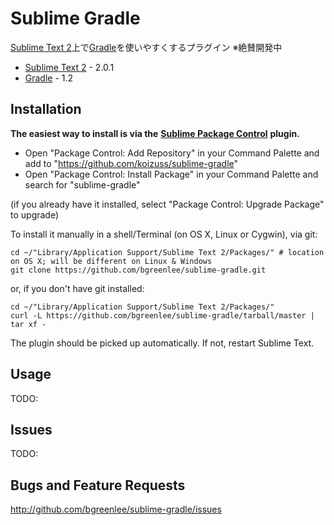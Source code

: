 # Sublime Gradle

[Sublime Text 2](http://www.sublimetext.com/)上で[Gradle](http://www.gradle.org/)を使いやすくするプラグイン
※絶賛開発中

* [Sublime Text 2](http://www.sublimetext.com/) - 2.0.1
* [Gradle](http://www.gradle.org/) - 1.2

## Installation

**The easiest way to install is via the** [**Sublime Package Control**](http://wbond.net/sublime_packages/package_control) **plugin.**
- Open "Package Control: Add Repository" in your Command Palette and add to "https://github.com/koizuss/sublime-gradle"
- Open "Package Control: Install Package" in your Command Palette and search for "sublime-gradle"

(if you already have it installed, select "Package Control: Upgrade Package" to upgrade)

To install it manually in a shell/Terminal (on OS X, Linux or Cygwin), via git:

    cd ~/"Library/Application Support/Sublime Text 2/Packages/" # location on OS X; will be different on Linux & Windows
    git clone https://github.com/bgreenlee/sublime-gradle.git

or, if you don't have git installed:

    cd ~/"Library/Application Support/Sublime Text 2/Packages/"
    curl -L https://github.com/bgreenlee/sublime-gradle/tarball/master | tar xf -

The plugin should be picked up automatically. If not, restart Sublime Text.

## Usage

TODO:

## Issues

TODO:

## Bugs and Feature Requests

<http://github.com/bgreenlee/sublime-gradle/issues>